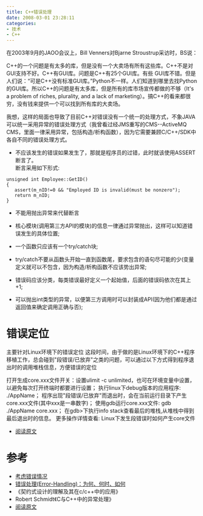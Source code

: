 ```yaml
---
title: C++错误处理
date: 2008-03-01 23:28:11
categories: 
- 技术
- C++
---
```


在2003年9月的JAOO会议上，Bill Venners对Bjarne Stroustrup采访时，BS说：
>  
C++的一个问题是有太多的库，但是没有一个大卖场有所有这些库。C++不是对GUI支持不好。C++有GUI库。问题是C++有25个GUI库。有些 GUI库不错。但是人们说：“可是C++没有标准GUI库。”Python不一样。人们知道到哪里去找Python的GUI库。所以C++的问题是有太多库，但是所有的库市场宣传都做的不够（It's a problem of riches, plurality, and a lack of marketing）。搞C++的看来都很穷，没有钱来提供一个可以找到所有库的大卖场。

我想，这样的局面也导致了目前C++对错误没有一个统一的处理方式，不象JAVA可以统一采用异常的错误处理方式（我曾看过经JMS重写的CMS--ActiveMQ CMS，里面一律采用异常，包括构造/析构函数），因为它需要兼顾C/C++/SDK中各自不同的错误处理方式。 

<!-- More -->

* 不应该发生的错误如果发生了，那就是程序员的过错，此时就该使用ASSERT断言了。  
  断言采用如下形式:
```
unsigned int Employee::GetID()
{
   assert(m_nID!=0 && "Employed ID is invalid(must be nonzero");
   return m_nID;
}
```

* 不能用抛出异常来代替断言

* 核心模块(调用第三方API的模块)的信息一律通过异常抛出，这样可以知道错误发生的具体位置;
* 一个函数只应该有一个try/catch块;
* try/catch不要从函数头开始一直到函数尾，要求包含的语句尽可能的少(变量定义就可以不包含，因为构造/析构函数不应该势出异常;
* 错误码应该分类，每类错误最好定义一个起始值，后面的错误码依次在其上+1;
* 可以抛出int类型的异常，以便第三方调用时可以封装成API(因为他们都是通过返回值来确定调用正确与否); 

# 错误定位
主要针对Linux环境下的错误定位
这段时间，由于做的是Linux环境下的C++程序移植工作，总会碰到"段错误/已放弃"之类的问题，可以通过以下方式得到程序退出时的调用堆栈信息，方便错误的定位

打开生成core.xxx文件开关：设置ulimit -c unlimited，也可在环境变量中设置，以避免每次打开终端时都要进行设置；
执行linux下debug版本的应用程序: ./AppName；
程序出现"段错误/已放弃"而退出时，会在当前运行目录下产生 core.xxx文件(其中xxx是一串数字)；
使用gdb运行core.xxx文件: gdb ./AppName core.xxx；
在gdb>下执行info stack查看最后的堆栈,从堆栈中得到最后退出时的信息。
更多操作详情查看: Linux下发生段错误时如何产生core文件

* [阅读原文](http://www.cppblog.com/ietj/archive/2010/06/09/117488.html)

# 参考
* [考虑错误情况](http://msdn2.microsoft.com/zh-cn/library/ms809695.aspx)
* [错误处理(Error-Handling)：为何、何时、如何](http://blog.csdn.net/pongba/archive/2007/10/08/1815742.aspx)
* 《契约式设计的理解及其在c/c++中的应用》
* Robert Schmidt《C与C++中的异常处理》
* [阅读原文](http://www.cppblog.com/ietj/archive/2008/03/01/43542.html)